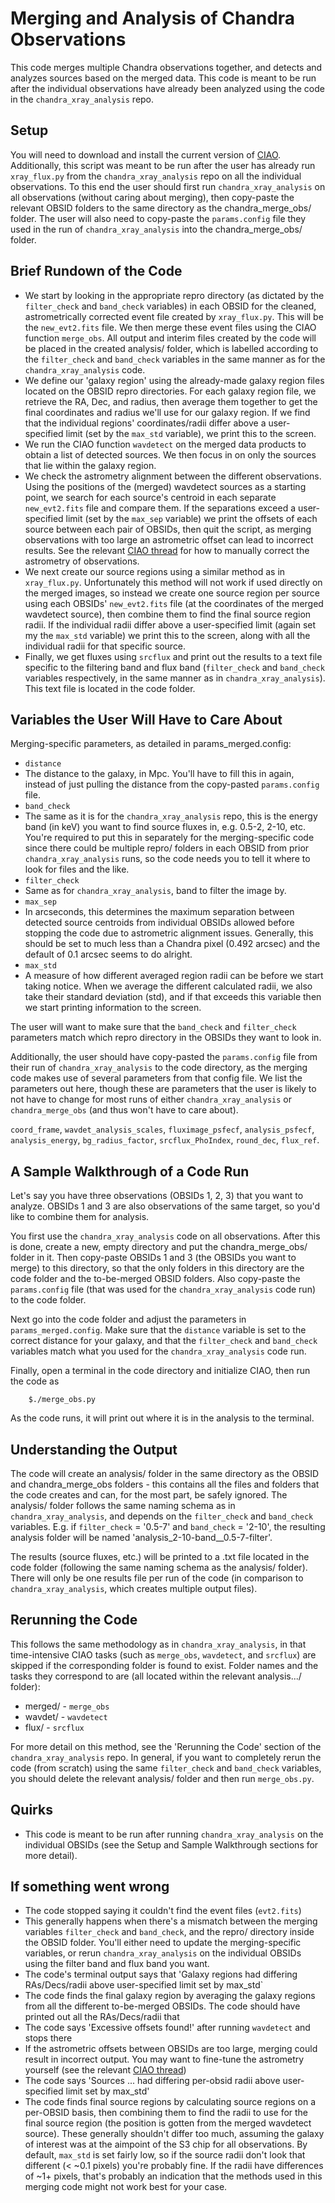 Merging and Analysis of Chandra Observations
===
This code merges multiple Chandra observations together, and detects and analyzes sources based on the merged data. This code is meant to be run after the individual observations have already been analyzed using the code in the `chandra_xray_analysis` repo.


Setup
---

You will need to download and install the current version of [CIAO](https://cxc.cfa.harvard.edu/ciao/). Additionally, this script was meant to be run after the user has already run `xray_flux.py` from the `chandra_xray_analysis` repo on all the individual observations. To this end the user should first run `chandra_xray_analysis` on all observations (without caring about merging), then copy-paste the relevant OBSID folders to the same directory as the chandra_merge_obs/ folder. The user will also need to copy-paste the `params.config` file they used in the run of `chandra_xray_analysis` into the chandra_merge_obs/ folder.



Brief Rundown of the Code
---

* We start by looking in the appropriate repro directory (as dictated by the `filter_check` and `band_check` variables) in each OBSID for the cleaned, astrometrically corrected event file created by `xray_flux.py`. This will be the `new_evt2.fits` file. We then merge these event files using the CIAO function `merge_obs`. All output and interim files created by the code will be placed in the created analysis/ folder, which is labelled according to the `filter_check` and `band_check` variables in the same manner as for the `chandra_xray_analysis` code.
* We define our 'galaxy region' using the already-made galaxy region files located on the OBSID repro directories. For each galaxy region file, we retrieve the RA, Dec, and radius, then average them together to get the final coordinates and radius we'll use for our galaxy region. If we find that the individual regions' coordinates/radii differ above a user-specified limit (set by the `max_std` variable), we print this to the screen.
* We run the CIAO function `wavdetect` on the merged data products to obtain a list of detected sources. We then focus in on only the sources that lie within the galaxy region.
* We check the astrometry alignment between the different observations. Using the positions of the (merged) wavdetect sources as a starting point, we search for each source's centroid in each separate `new_evt2.fits` file and compare them. If the separations exceed a user-specified limit (set by the `max_sep` variable) we print the offsets of each source between each pair of OBSIDs, then quit the script, as merging observations with too large an astrometric offset can lead to incorrect results. See the relevant [CIAO thread](https://cxc.cfa.harvard.edu/ciao/threads/fluxes_multiobi/) for how to manually correct the astrometry of observations.
* We next create our source regions using a similar method as in `xray_flux.py`. Unfortunately this method will not work if used directly on the merged images, so instead we create one source region per source using each OBSIDs' `new_evt2.fits` file (at the coordinates of the merged wavdetect source), then combine them to find the final source region radii. If the individual radii differ above a user-specified limit (again set my the `max_std` variable) we print this to the screen, along with all the individual radii for that specific source.
* Finally, we get fluxes using `srcflux` and print out the results to a text file specific to the filtering band and flux band (`filter_check` and `band_check` variables respectively, in the same manner as in `chandra_xray_analysis`). This text file is located in the code folder.



Variables the User Will Have to Care About
---

Merging-specific parameters, as detailed in params_merged.config:
 
* `distance`
 * The distance to the galaxy, in Mpc. You'll have to fill this in again, instead of just pulling the distance from the copy-pasted `params.config` file.
* `band_check`
 * The same as it is for the `chandra_xray_analysis` repo, this is the energy band (in keV) you want to find source fluxes in, e.g. 0.5-2, 2-10, etc. You're required to put this in separately for the merging-specific code since there could be multiple repro/ folders in each OBSID from prior `chandra_xray_analysis` runs, so the code needs you to tell it where to look for files and the like.
* `filter_check`
 * Same as for `chandra_xray_analysis`, band to filter the image by. 
* `max_sep`
 * In arcseconds, this determines the maximum separation between detected source centroids from individual OBSIDs allowed before stopping the code due to astrometric alignment issues. Generally, this should be set to much less than a Chandra pixel (0.492 arcsec) and the default of 0.1 arcsec seems to do alright.
* `max_std`
 * A measure of how different averaged region radii can be before we start taking notice. When we average the different calculated radii, we also take their standard deviation (std), and if that exceeds this variable then we start printing information to the screen.

The user will want to make sure that the `band_check` and `filter_check` parameters match which repro directory in the OBSIDs they want to look in. 

Additionally, the user should have copy-pasted the `params.config` file from their run of `chandra_xray_analysis` to the code directory, as the merging code makes use of several parameters from that config file. We list the parameters out here, though these are parameters that the user is likely to not have to change for most runs of either `chandra_xray_analysis` or `chandra_merge_obs` (and thus won't have to care about).

`coord_frame`, `wavdet_analysis_scales`, `fluximage_psfecf`, `analysis_psfecf`, `analysis_energy`, `bg_radius_factor`, `srcflux_PhoIndex`, `round_dec`, `flux_ref`.


A Sample Walkthrough of a Code Run
---

Let's say you have three observations (OBSIDs 1, 2, 3) that you want to analyze. OBSIDs 1 and 3 are also observations of the same target, so you'd like to combine them for analysis. 

You first use the `chandra_xray_analysis` code on all observations. After this is done, create a new, empty directory and put the chandra_merge_obs/ folder in it. Then copy-paste OBSIDs 1 and 3 (the OBSIDs you want to merge) to this directory, so that the only folders in this directory are the code folder and the to-be-merged OBSID folders. Also copy-paste the `params.config` file (that was used for the `chandra_xray_analysis` code run) to the code folder.

Next go into the code folder and adjust the parameters in `params_merged.config`. Make sure that the `distance` variable is set to the correct distance for your galaxy, and that the `filter_check` and `band_check` variables match what you used for the `chandra_xray_analysis` code run. 

Finally, open a terminal in the code directory and initialize CIAO, then run the code as 

        $./merge_obs.py

As the code runs, it will print out where it is in the analysis to the terminal.


Understanding the Output
---

The code will create an analysis/ folder in the same directory as the OBSID and chandra_merge_obs folders - this contains all the files and folders that the code creates and can, for the most part, be safely ignored. The analysis/ folder follows the same naming schema as in `chandra_xray_analysis`, and depends on the `filter_check` and `band_check` variables. E.g. if `filter_check` = '0.5-7' and `band_check` = '2-10', the resulting analysis folder will be named 'analysis_2-10-band__0.5-7-filter'.

The results (source fluxes, etc.) will be printed to a .txt file located in the code folder (following the same naming schema as the analysis/ folder). There will only be one results file per run of the code (in comparison to `chandra_xray_analysis`, which creates multiple output files).


Rerunning the Code
---

This follows the same methodology as in `chandra_xray_analysis`, in that time-intensive CIAO tasks (such as `merge_obs`, `wavdetect`, and `srcflux`) are skipped if the corresponding folder is found to exist. Folder names and the tasks they correspond to are (all located within the relevant analysis.../ folder):
* merged/ - `merge_obs`
* wavdet/ - `wavdetect`
* flux/   - `srcflux`

For more detail on this method, see the 'Rerunning the Code' section of the `chandra_xray_analysis` repo. In general, if you want to completely rerun the code (from scratch) using the same `filter_check` and `band_check` variables, you should delete the relevant analysis/ folder and then run `merge_obs.py`.


Quirks
---

* This code is meant to be run after running `chandra_xray_analysis` on the individual OBSIDs (see the Setup and Sample Walkthrough sections for more detail).


If something went wrong
---

* The code stopped saying it couldn't find the event files (`evt2.fits`)
 * This generally happens when there's a mismatch between the merging variables `filter_check` and `band_check`, and the repro/ directory inside the OBSID folder. You'll either need to update the merging-specific variables, or rerun `chandra_xray_analysis` on the individual OBSIDs using the filter band and flux band you want.
* The code's terminal output says that 'Galaxy regions had differing RAs/Decs/radii above user-specified limit set by max_std`
 * The code finds the final galaxy region by averaging the galaxy regions from all the different to-be-merged OBSIDs. The code should have printed out all the RAs/Decs/radii that 
* The code says 'Excessive offsets found!' after running `wavdetect` and stops there
 * If the astrometric offsets between OBSIDs are too large, merging could result in incorrect output. You may want to fine-tune the astrometry yourself (see the relevant [CIAO thread](https://cxc.cfa.harvard.edu/ciao/threads/fluxes_multiobi/))
* The code says 'Sources ... had differing per-obsid radii above user-specified limit set by max_std'
 * The code finds final source regions by calculating source regions on a per-OBSID basis, then combining them to find the radii to use for the final source region (the position is gotten from the merged wavdetect source). These generally shouldn't differ too much, assuming the galaxy of interest was at the aimpoint of the S3 chip for all observations. By default, `max_std` is set fairly low, so if the source radii don't look that different (< ~0.1 pixels) you're probably fine. If the radii have differences of ~1+ pixels, that's probably an indication that the methods used in this merging code might not work best for your case.
